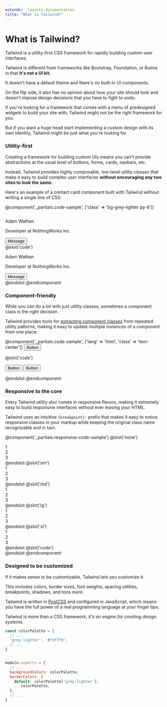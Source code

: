 ```yaml
---
extends: _layouts.documentation
title: "What is Tailwind?"
---
```


# What is Tailwind?

<div class="mt-8 text-2xl text-grey-dark mb-8">
    <p class="leading-tight">
        Tailwind is a utility-first CSS framework for rapidly building custom user interfaces.
    </p>
</div>

Tailwind is different from frameworks like Bootstrap, Foundation, or Bulma in that **it's not a UI kit.**

It doesn't have a default theme and there's no built-in UI components.

On the flip side, it also has no opinion about how your site should look and doesn't impose design decisions that you have to fight to undo.

If you're looking for a framework that comes with a menu of predesigned widgets to build your site with, Tailwind might not be the right framework for you.

But if you want a huge head start implementing a custom design with its own identity, Tailwind might be just what you're looking for.

### Utility-first

Creating a framework for building custom UIs means you can't provide abstractions at the usual level of buttons, forms, cards, navbars, etc.

Instead, Tailwind provides highly composable, low-level *utility classes* that make it easy to build complex user interfaces **without encouraging any two sites to look the same.**

Here's an example of a contact card component built with Tailwind without writing a single line of CSS:

@component('_partials.code-sample', ['class' => 'bg-grey-lighter py-8'])
<div class="bg-white mx-auto max-w-sm shadow-lg rounded-lg overflow-hidden">
    <div class="sm:flex sm:items-center px-6 py-4">
        <img class="block h-16 sm:h-24 rounded-full mx-auto mb-4 sm:mb-0 sm:mr-4 sm:ml-0" src="https://avatars2.githubusercontent.com/u/4323180?s=400&u=4962a4441fae9fba5f0f86456c6c506a21ffca4f&v=4" alt="">
        <div class="text-center sm:text-left sm:flex-grow">
            <div class="mb-4">
                <p class="text-xl leading-tight">Adam Wathan</p>
                <p class="text-sm leading-tight text-grey-dark">Developer at NothingWorks Inc.</p>
            </div>
            <div>
                <button class="text-xs font-semibold rounded-full px-4 py-1 leading-normal bg-white border border-purple text-purple hover:bg-purple hover:text-white">Message</button>
            </div>
        </div>
    </div>
</div>
@slot('code')
<div class="bg-white mx-auto max-w-sm shadow-lg rounded-lg overflow-hidden">
    <div class="sm:flex sm:items-center px-6 py-4">
        <img class="block h-16 sm:h-24 rounded-full mx-auto mb-4 sm:mb-0 sm:mr-4 sm:ml-0" src="https://avatars2.githubusercontent.com/u/4323180?s=400&u=4962a4441fae9fba5f0f86456c6c506a21ffca4f&v=4" alt="">
        <div class="text-center sm:text-left sm:flex-grow">
            <div class="mb-4">
                <p class="text-xl leading-tight">Adam Wathan</p>
                <p class="text-sm leading-tight text-grey-dark">Developer at NothingWorks Inc.</p>
            </div>
            <div>
                <button class="text-xs font-semibold rounded-full px-4 py-1 leading-normal bg-white border border-purple text-purple hover:bg-purple hover:text-white">Message</button>
            </div>
        </div>
    </div>
</div>
@endslot
@endcomponent

### Component-friendly

While you can do a *lot* with just utility classes, sometimes a component class is the right decision.

Tailwind provides tools for [extracting component classes](/docs/extracting-components) from repeated utility patterns, making it easy to update multiple instances of a component from one place:

@component('_partials.code-sample', ['lang' => 'html', 'class' => 'text-center'])
<button class="bg-blue hover:bg-blue-dark text-white font-bold py-2 px-4 rounded">
    Button
</button>

@slot('code')
<!-- Using utilities: -->
<button class="bg-blue hover:bg-blue-dark text-white font-bold py-2 px-4 rounded">
    Button
</button>

<!-- Extracting component classes: -->
<button class="btn btn-blue">
    Button
</button>

<style>
  .btn {
    @apply&nbsp;.font-bold .py-2 .px-4 .rounded;
  }
  .btn-blue {
    @apply&nbsp;.bg-blue .text-white;
  }
  .btn-blue:hover {
    @apply&nbsp;.bg-blue-dark;
  }
</style>
@endslot
@endcomponent

### Responsive to the core

Every Tailwind utility also comes in responsive flavors, making it extremely easy to build responsive interfaces without ever leaving your HTML.

Tailwind uses an intuitive `{breakpoint}:` prefix that makes it easy to notice responsive classes in your markup while keeping the original class name recognizable and in tact.

@component('_partials.responsive-code-sample')
@slot('none')
<div class="flex justify-start bg-smoke-light">
    <div class="text-slate text-center bg-smoke px-4 py-2 m-2">1</div>
    <div class="text-slate text-center bg-smoke px-4 py-2 m-2">2</div>
    <div class="text-slate text-center bg-smoke px-4 py-2 m-2">3</div>
</div>
@endslot
@slot('sm')
<div class="flex justify-center bg-smoke-light">
    <div class="text-slate text-center bg-smoke px-4 py-2 m-2">1</div>
    <div class="text-slate text-center bg-smoke px-4 py-2 m-2">2</div>
    <div class="text-slate text-center bg-smoke px-4 py-2 m-2">3</div>
</div>
@endslot
@slot('md')
<div class="flex justify-end bg-smoke-light">
    <div class="text-slate text-center bg-smoke px-4 py-2 m-2">1</div>
    <div class="text-slate text-center bg-smoke px-4 py-2 m-2">2</div>
    <div class="text-slate text-center bg-smoke px-4 py-2 m-2">3</div>
</div>
@endslot
@slot('lg')
<div class="flex justify-between bg-smoke-light">
    <div class="text-slate text-center bg-smoke px-4 py-2 m-2">1</div>
    <div class="text-slate text-center bg-smoke px-4 py-2 m-2">2</div>
    <div class="text-slate text-center bg-smoke px-4 py-2 m-2">3</div>
</div>
@endslot
@slot('xl')
<div class="flex justify-around bg-smoke-light">
    <div class="text-slate text-center bg-smoke px-4 py-2 m-2">1</div>
    <div class="text-slate text-center bg-smoke px-4 py-2 m-2">2</div>
    <div class="text-slate text-center bg-smoke px-4 py-2 m-2">3</div>
</div>
@endslot
@slot('code')
<div class="none:justify-start sm:justify-center md:justify-end lg:justify-between xl:justify-around ...">
    <!-- ... -->
</div>
@endslot
@endcomponent


### Designed to be customized

If it makes sense to be customizable, Tailwind lets you customize it.

This includes colors, border sizes, font weights, spacing utilities, breakpoints, shadows, and tons more.

Tailwind is written in [PostCSS](http://postcss.org/) and configured in JavaScript, which means you have the full power of a real programming language at your finger tips.

Tailwind is more than a CSS framework, *it's an engine for creating design systems.*

```js
const colorPalette = {
  // ...
  'grey-lighter': '#f3f7f9',
  // ...
}


module.exports = {
  // ...
  backgroundColors: colorPalette,
  borderColors: {
    default: colorPalette['grey-lighter'],
    ...colorPalette,
  },
  // ...
}
```
